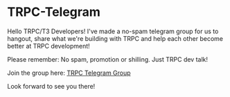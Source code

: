 # TRPC-Telegram

Hello TRPC/T3 Developers! I've made a no-spam telegram group for us to hangout, share what we're building with TRPC and help each other become better at TRPC development! 

Please remember: No spam, promotion or shilling. Just TRPC dev talk!

Join the group here: [TRPC Telegram Group](https://t.me/+hHJc0ZK7WT8xNTFl)

Look forward to see you there!
